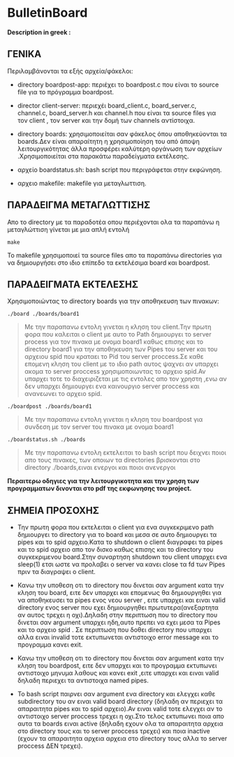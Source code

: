 # BulletinBoard
**Description in greek :**

## ΓΕΝΙΚΑ 
Περιλαμβάνονται τα εξής αρχεία/φάκελοι:
- directory boardpost-app: περιέχει το boardpost.c που είναι το source file για το πρόγραμμα boardpost.

- director client-server: περιεχέι board_client.c, board_server.c, channel.c, board_server.h και channel.h που είναι τα source files  για τον client , τον server και την δομή των channels αντίστοιχα.

- directory boards: χρησιμοποιείται σαν φάκελος όπου αποθηκεύονται τα boards.Δεν είναι απαραίτητη η χρησιμοποίηση του  από άποψη λειτουργικότητας άλλα προσφέρει καλύτερη οργάνωση των αρχείων .Χρησιμοποιείται στα παρακάτω  παραδείγματα εκτέλεσης.

- αρχείο boardstatus.sh: bash script που περιγράφεται  στην εκφώνηση.

- αρχειο makefile: makefile για μεταγλωττιση.


## ΠΑΡΑΔΕΙΓΜΑ ΜΕΤΑΓΛΩΤΤΙΣΗΣ
Απο το directory με τα παραδοτέα οπου περιέχονται ολα τα παραπάνω η μεταγλώττιση γίνεται με μια απλή εντολή
~~~
make
~~~
Το makefile χρησιμοποιεί τα source files απο τα παραπάνω directories για να δημιουργήσει στο ιδιο επίπεδο  τα εκτελέσιμα board και boardpost.


## ΠΑΡΑΔΕΙΓΜΑΤΑ ΕΚΤΕΛΕΣΗΣ
Χρησιμοποιώντας το directory boards για την αποθηκευση των πινακων:
~~~
./board ./boards/board1
~~~
>Με την παραπανω εντολη γινεται η κληση του client.Την πρωτη φορα που καλειται ο client με αυτο το Path δημιουργει το server process για τον πινακα με ονομα board1 καθως επισης και το  directory board1 για την αποθηκευση των Pipes του server και του αρχειου spid που κραταει το Pid του server proccess.Σε καθε επομενη κληση του client με το ιδιο path αυτος  ψαχνει αν υπαρχει ακομα το server proccess  χρησιμοποιωντας το αρχειο spid.Αν υπαρχει τοτε το διαχειριζεται με τις εντολες απο τον χρηστη ,ενω αν δεν υπαρχει δημιουργει ενα καινουργιο server proccess και ανανεωνει το αρχειο spid.

~~~
./boardpost ./boards/board1
~~~
>Mε την παραπανω εντολη γινεται η κληση του boardpost για συνδεση με τον server του πινακα με ονομα board1

~~~
./boardstatus.sh ./boards
~~~
>Mε την παραπανω εντολη εκτελειται το bash script που  δειχνει ποιοι απο τους πινακες, των οποιων τα directories βρισκονται στο directory ./boards,ειναι ενεργοι και ποιοι ανενεργοι  

**Περαιτερω οδηγιες για την λειτουργικοτητα και την χρηση των προγραμματων δινονται στο pdf της εκφωνησης του project.**


## ΣΗΜΕΙΑ ΠΡΟΣΟΧΗΣ
- Την πρωτη φορα που εκτελειται ο client για ενα συγκεκριμενο path δημιουργει το directory για το board και μεσα σε αυτο  δημιουργει τα pipes και το spid αρχειο.Κατα το shutdown o client διαγραφει τα pipes και το spid αρχειο απο τον δισκο καθως επισης και το directory του συγκεκριμενου board.Στην συναρτηση shutdown του client υπαρχει ενα sleep(1) ετσι ωστε να προλαβει ο server να κανει close τα fd των Pipes πριν τα διαγραψει ο client.


- Κανω την υποθεση οτι το directory που δινεται σαν argument κατα την κληση του board, ειτε δεν υπαρχει και επομενως θα δημιουργηθει για να αποθηκευσει τα pipes ενος νεου server , ειτε υπαρχει και  ειναι valid directory  ενος server που εχει δημιουργηθει πρωτυτερα(ανεξαρτητα αν αυτος τρεχει η οχι).Δηλαδη στην περιπτωση που το directory που δινεται σαν argument υπαρχει ηδη,αυτο πρεπει να εχει μεσα τα Pipes και το αρχειο spid .
Σε περιπτωση που δοθει directory που υπαρχει αλλα ειναι invalid τοτε εκτυπωνεται αντιστοιχο error message και το προγραμμα κανει exit.

- Κανω την υποθεση οτι το directory που δινεται σαν argument κατα την κληση του boardpost, ειτε δεν υπαρχει και το προγραμμα εκτυπωνει αντιστοιχο μηνυμα λαθους και κανει exit ,ειτε υπαρχει και ειναι valid δηλαδη περιεχει τα αντιστοιχα named pipes.


- Το bash script παιρνει σαν argument ενα directory και ελεγχει καθε subdirectory του αν ειναι valid board directory (δηλαδη αν περιεχει τα απαραιτητα pipes και το spid αρχειο).Αν ειναι valid τοτε ελεγχει αν το αντιστοιχο server proccess τρεχει η οχι.Στο τελος  εκτυπωνει ποια απο αυτα τα boards ειναι active (δηλαδη εχουν ολα τα απαραιτητα αρχεια στο directory τους και το server proccess τρεχει) και ποια inactive (εχουν τα απαραιτητα αρχεια αρχεια στο directory τους αλλα το server proccess ΔΕΝ  τρεχει).
